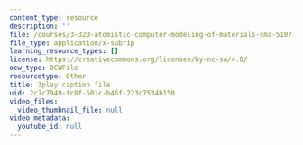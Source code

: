```yaml
---
content_type: resource
description: ''
file: /courses/3-320-atomistic-computer-modeling-of-materials-sma-5107-spring-2005/2c7c7949fc8f501cb46f223c7534b150_CTZDDFaE5A.vtt
file_type: application/x-subrip
learning_resource_types: []
license: https://creativecommons.org/licenses/by-nc-sa/4.0/
ocw_type: OCWFile
resourcetype: Other
title: 3play caption file
uid: 2c7c7949-fc8f-501c-b46f-223c7534b150
video_files:
  video_thumbnail_file: null
video_metadata:
  youtube_id: null
---
```

